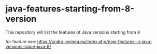 # java-features-starting-from-8-version
This repository will list the features of Java versions starting from 8

for feature use:
https://ondro.inginea.eu/index.php/new-features-in-java-versions-since-java-8/

